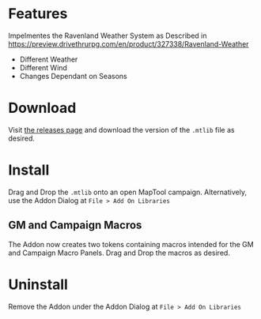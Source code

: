 # Features
Impelmentes the Ravenland Weather System as Described in https://preview.drivethrurpg.com/en/product/327338/Ravenland-Weather

* Different Weather
* Different Wind
* Changes Dependant on Seasons

# Download
Visit [the releases page](https://github.com/ColdAnkles/Lib_RL_Weather/releases) and download the version of the `.mtlib` file as desired.

# Install
Drag and Drop the `.mtlib` onto an open MapTool campaign. Alternatively, use the Addon Dialog at `File > Add On Libraries`

## GM and Campaign Macros
The Addon now creates two tokens containing macros intended for the GM and Campaign Macro Panels. Drag and Drop the macros as desired.

# Uninstall
Remove the Addon under the Addon Dialog at `File > Add On Libraries`
